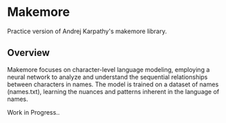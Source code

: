 # Makemore
Practice version of Andrej Karpathy's makemore library.

## Overview
Makemore focuses on character-level language modeling, employing a neural network to analyze and understand the sequential relationships between characters in names. The model is trained on a dataset of names (names.txt), learning the nuances and patterns inherent in the language of names.

Work in Progress..
